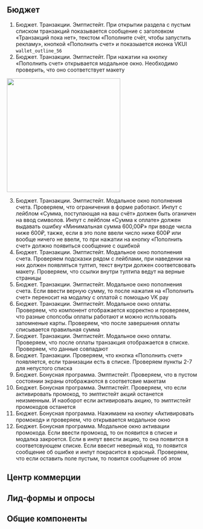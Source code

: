 ## Бюджет
1. Бюджет. Транзакции. Эмптистейт. При открытии раздела с пустым списком транзакций показывается сообщение с заголовком «Транзакций пока нет», текстом «Пополните счёт, чтобы запустить рекламу», кнопкой «Пополнить счет» и показыается иконка VKUI `wallet_outline_56`
2. Бюджет. Транзакции. Эмптистейт. При нажатии на кнопку «Пополнить счет» открывается модальное окно. Необходимо проверить, что оно соответствует макету 
<img src="https://github.com/user-attachments/assets/7d73637a-8c55-4223-b341-25da8181fd57" width=300px>

3. Бюджет. Транзакции. Эмптистейт. Модальное окно пополнения счета. Проверяем, что ограничения в форме работают. Инпут с лейблом «Сумма, поступающая на ваш счёт» должен быть оганичен на ввод символов. Инпут с лейблом «Cумма к оплате» должен выдавать ошибку «Минимальная сумма 600,00₽» при вводе числа ниже 600₽, также, если в это поле ввели число ниже 600₽ или вообще ничего не ввели, то при нажатии на кнопку «Пополнить счет» должно появиться сообщение с ошибкой
4. Бюджет. Транзакции. Эмптистейт. Модальное окно пополнения счета. Проверяем подсказки рядом с лейблами, при наведении на них должен появляться тултип, текст внутри должен соответсвовать макету. Проверяем, что ссылки внутри тултипа ведут на верные страницы
5. Бюджет. Транзакции. Эмптистейт. Модальное окно пополнения счета. Если ввести верную сумму, то после нажатия на «Пополнить счет» переносит на модалку с оплатой с помощью VK pay
6. Бюджет. Транзакции. Эмптистейт. Модальное окно оплаты. Проверяем, что компонент отображается корректно и проверяем, что разные спопсобы оплаты работают и можно испльзовать запомненые карты. Проверяем, что после завершения оплаты списывается правильная сумма
7. Бюджет. Транзакции. Эмптистейт. Модальное окно оплаты. Проверяем, что после оплаты транзакция отображается в списке. Проверяем, что данные совпадают
8. Бюджет. Транзакции. Проверяем, что кнопка «Пополнить счет» появляется, если транизации есть в списке. Проверяем пункты 2-7 для непустого списка
9. Бюджет. Бонусная программа. Эмптистейт. Проверяем, что в пустом состоянии экраны отображаются в соответсвие макетам
10. Бюджет. Бонусная программа. Эмптистейт. Проверяем, что если активировать промокод, то эмптистейт акций останется неизменным. И наоборот если активировать акцию, то эмптистейт промокодов останется
11. Бюджет. Бонусная программа. Нажимаем на кнопку «Активировать промокод» и проверяем, что открывается модальное окно
12. Бюджет. Бонусная программа. Модальное окно активации промокода. Если ввести промокод, то он появится в списке и модалка закроется. Если в инпут ввести акцию, то она появится в соответсвующем списке. Если ввесит неверный код, то появится сообщение об ошибке и инпут покрасится в красный. Проверяем, что если оставить поле пустым, то повится сообщение об этом

## Центр коммерции

## Лид-формы и опросы

## Общие компоненты
